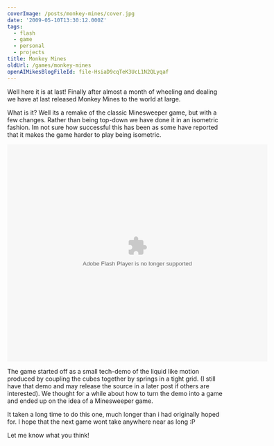 ```yaml
---
coverImage: /posts/monkey-mines/cover.jpg
date: '2009-05-10T13:30:12.000Z'
tags:
  - flash
  - game
  - personal
  - projects
title: Monkey Mines
oldUrl: /games/monkey-mines
openAIMikesBlogFileId: file-HsiaD9cqTeK3UcL1N2QLyqaf
---
```


Well here it is at last! Finally after almost a month of wheeling and dealing we have at last released Monkey Mines to the world at large.

What is it? Well its a remake of the classic Minesweeper game, but with a few changes. Rather than being top-down we have done it in an isometric fashion. Im not sure how successful this has been as some have reported that it makes the game harder to play being isometric.

<!-- more -->

<object width="600" height="500" data="https://www.mikecann.co.uk/projects/monkeymines/MonkeyMines.swf" type="application/x-shockwave-flash"><param name="src" value="https://www.mikecann.co.uk/projects/monkeymines/MonkeyMines.swf" /></object>

The game started off as a small tech-demo of the liquid like motion produced by coupling the cubes together by springs in a tight grid. (I still have that demo and may release the source in a later post if others are interested). We thought for a while about how to turn the demo into a game and ended up on the idea of a Minesweeper game.

It taken a long time to do this one, much longer than i had originally hoped for. I hope that the next game wont take anywhere near as long :P

Let me know what you think!
